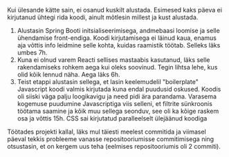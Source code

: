 Kui ülesande kätte sain, ei osanud kuskilt alustada. Esimesed kaks päeva ei kirjutanud ühtegi rida koodi, ainult mõtlesin millest ja kust alustada. 
1. Alustasin Spring Booti initsialiseerimisega, andmebaasi loomise ja selle ühendamise front-endiga.
   Koodi kirjutamisega ei läinud kaua, enamus aja võttis info leidmine selle kohta, kuidas raamistik töötab.
   Selleks läks umbes 7h.
2. Kuna ei olnud varem Reacti sellises mastaabis kasutanud, läks selle rakendamiseks rohkem aega kui oleks soovinud.
   Tegin lihtsa lehe, kus olid kõik lennud näha. Aega läks 6h.
3. Teist etappi alustasin sellega, et lasin keelemudelil "boilerplate" Javascript koodi valmis kirjutada kuna endal puudusid
   oskused. Koodis oli siiski väga palju loogikavigu ja need pidi ära parandama.
   Varasema kogemuse puudumine Javascriptiga viis selleni, et filtrite sünkroonis töötama saamine ja kõik muu sellega seonduv, see oli ka kõige raskem osa ja võttis 15h.
CSS sai kirjutatud paralleelselt ülejäänud koodiga

Töötades projekti kallal, läks mul täiesti meelest commitida ja viimasel päeval tekkis probleeme vanasse repositooriumisse commitimisega ning otsustasin, et on kergem uus teha (eelmises repositooriumis oli 2 commiti).
